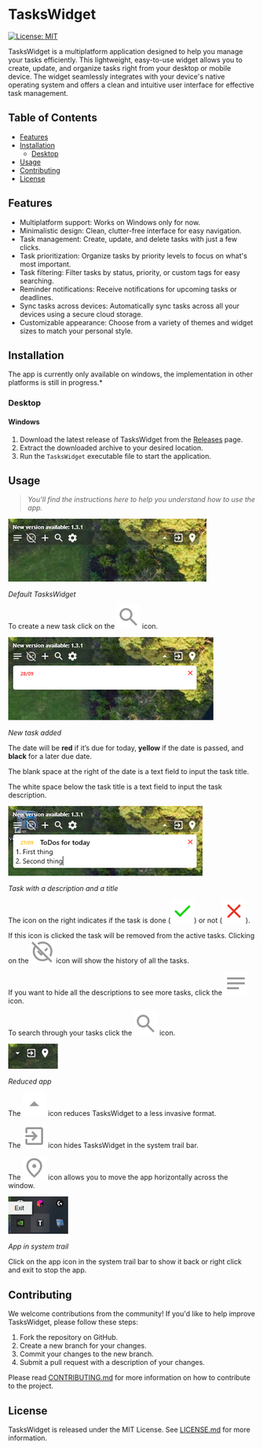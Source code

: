 TasksWidget
===========

[![License: MIT](https://img.shields.io/badge/License-MIT-green.svg)](https://opensource.org/licenses/MIT)

TasksWidget is a multiplatform application designed to help you manage your tasks efficiently. This lightweight, easy-to-use widget allows you to create, update, and organize tasks right from your desktop or mobile device. The widget seamlessly integrates with your device's native operating system and offers a clean and intuitive user interface for effective task management.

Table of Contents
-----------------

* [Features](#features)
* [Installation](#installation)
    * [Desktop](#desktop)
* [Usage](#usage)
* [Contributing](#contributing)
* [License](#license)

Features
--------

* Multiplatform support: Works on Windows only for now.
* Minimalistic design: Clean, clutter-free interface for easy navigation.
* Task management: Create, update, and delete tasks with just a few clicks.
* Task prioritization: Organize tasks by priority levels to focus on what's most important.
* Task filtering: Filter tasks by status, priority, or custom tags for easy searching.
* Reminder notifications: Receive notifications for upcoming tasks or deadlines.
* Sync tasks across devices: Automatically sync tasks across all your devices using a secure cloud storage.
* Customizable appearance: Choose from a variety of themes and widget sizes to match your personal style.

Installation
------------

The app is currently only available on windows, the implementation in other platforms is still in progress.* 

### Desktop

#### Windows

1.  Download the latest release of TasksWidget from the [Releases](https://github.com/elfefe/TasksWidget/releases) page.
2.  Extract the downloaded archive to your desired location.
3.  Run the `TasksWidget` executable file to start the application.

Usage
-----

> *You’ll find the instructions here to help you understand how to use the app.*

![image.png](./medias/image.png)

*Default TasksWidget*

To create a new task click on the ![add](./medias/search_24dp_999999_FILL0_wght400_GRAD0_opsz24%20(1).svg) icon.

![](./medias/Capture%20d%E2%80%99%C3%A9cran%202024-09-28%20195256.png)

*New task added*

The date will be **red** if it’s due for today, **yellow** if the date is passed, and **black** for a later due date.

The blank space at the right of the date is a text field to input the task title.

The white space below the task title is a text field to input the task description.

![](./medias/Capture%20d%E2%80%99%C3%A9cran%202024-09-28%20200003.png)

*Task with a description and a title*

The icon on the right indicates if the task is done (![done](./medias/check_24dp_0ED600_FILL0_wght400_GRAD0_opsz24.svg)) or not (![undone](./medias/close_24dp_EA3323_FILL0_wght400_GRAD0_opsz24.svg)).

If this icon is clicked the task will be removed from the active tasks. Clicking on the ![history](./medias/unpublished_24dp_999999_FILL0_wght400_GRAD0_opsz24.svg) icon will show the history of all the tasks.

If you want to hide all the descriptions to see more tasks, click the ![description](./medias/notes_24dp_999999_FILL0_wght400_GRAD0_opsz24.svg) icon.

To search through your tasks click the ![search](./medias/search_24dp_999999_FILL0_wght400_GRAD0_opsz24.svg) icon.

![](./medias/Capture%20d%E2%80%99%C3%A9cran%202024-09-28%20201232.png)

*Reduced app*

The ![reduce](./medias/arrow_drop_up_24dp_999999_FILL0_wght400_GRAD0_opsz24.svg) icon reduces TasksWidget to a less invasive format.

The ![hide](./medias/exit_to_app_24dp_999999_FILL0_wght400_GRAD0_opsz24.svg) icon hides TasksWidget in the system trail bar.

The ![location](./medias/location_on_24dp_999999_FILL0_wght400_GRAD0_opsz24.svg) icon allows you to move the app horizontally across the window.

![](./medias/Capture%20d%E2%80%99%C3%A9cran%202024-09-28%20201346.png)

*App in system trail*

Click on the app icon in the system trail bar to show it back or right click and exit to stop the app.

Contributing
------------

We welcome contributions from the community! If you'd like to help improve TasksWidget, please follow these steps:

1.  Fork the repository on GitHub.
2.  Create a new branch for your changes.
3.  Commit your changes to the new branch.
4.  Submit a pull request with a description of your changes.

Please read [CONTRIBUTING.md](CONTRIBUTING.md) for more information on how to contribute to the project.

License
-------

TasksWidget is released under the MIT License. See [LICENSE.md](LICENSE.md) for more information.